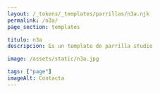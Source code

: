```yaml
---
layout: /_tokens/_templates/parrillas/n3a.njk
permalink: /n3a/
page_section: templates

titulo: n3a
descripcion: Es un template de parrilla studio

image: /assets/static/n3a.jpg

tags: ["page"]
imageAlt: Contacta
---
```

